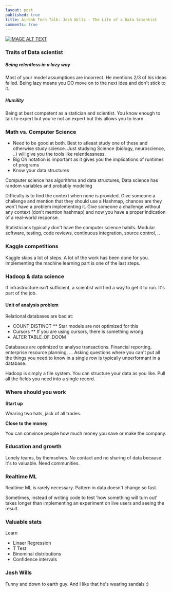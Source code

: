 ```yaml
---
layout: post
published: true
title: Airbnb Tech Talk: Josh Wills - The Life of a Data Scientist
comments: true
---
```


[![IMAGE ALT TEXT](http://img.youtube.com/vi/h9vQIPfe2uU/0.jpg)](https://www.youtube.com/watch?v=h9vQIPfe2uU "Airbnb Tech Talk: Josh Wills - The Life of a Data Scientist")

### Traits of Data scientist

##### Being relentless in a lazy way

Most of your model assumptions are incorrect. He mentions 2/3 of his ideas failed. Being lazy means you DO move on to the next idea and don't stick to it.

##### Humility

Being at best competent as a statician and  scientist. You know enough to talk to expert but you're not an expert but this allows you to learn.

### Math vs. Computer Science

* Need to be good at both. Best to atleast study one of these and otherwise study science. Just studying Science (biology, neuroscience, ..) will give you the tools like relentlessness. 
* Big Oh notation is important as it gives you the implications of runtimes of programs
* Know your data structures

Computer science has algorithms and data structures, Data science has random variables and probably modeling

Difficulty is to find the context when none is provided. Give someone a challenge and mention that they should use a Hashmap, chances are they won't have a problem implementing it. Give someone a challenge without any context (don't mention hashmap) and now you have a proper indication of a real-world response.

Statisticians typically don't have the computer science habits. Modular software, testing, code reviews, continuous integration, source control, ..

### Kaggle competitions

Kaggle skips a lot of steps. A lot of the work has been done for you. Implementing the machine learning part is one of the last steps.

### Hadoop & data science

If infrastructure isn't sufficient, a scientist will find a way to get it to run. It's part of the job. 

#### Unit of analysis problem

Relational databases are bad at:

* COUNT DISTINCT 
** Star models are not optimized for this 
* Cursors 
** If you are using cursors, there is something wrong
* ALTER TABLE_OF_DOOM

Databases are optimized to analyse transactions. Financial reporting, enterprise resource planning, ... Asking questions where you can't put all the things you need to know in a single row is typically unperformant in a database.

Hadoop is simply a file system. You can structure your data as you like. Pull all the fields you need into a single record.

### Where should you work

**Start up**

Wearing two hats, jack of all trades.

**Close to the money**

You can convince people how much money you save or make the company. 

### Education and growth

Lonely teams, by themselves. No contact and no sharing of data because it's to valuable. Need communities.

### Realtime ML 

Realtime ML is rarely necessary. Pattern in data doesn't change so fast.

Sometimes, instead of writing code to test 'how something will turn out' takes longer than implementing an experiment on live users and seeing the result.

### Valuable stats

Learn 

* Linaer Regression
* T Test 
* Binominal distributions
* Confidence intervals

### Josh Wills

Funny and down to earth guy. And I like that he's wearing sandals :) 